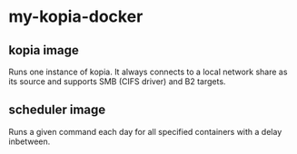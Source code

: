 # my-kopia-docker
## kopia image
Runs one instance of kopia. It always connects to a local network share as its source and supports SMB (CIFS driver) and B2 targets.

## scheduler image
Runs a given command each day for all specified containers with a delay inbetween.